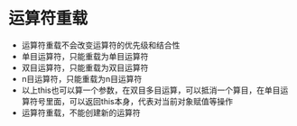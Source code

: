 # 运算符重载
* 运算符重载不会改变运算符的优先级和结合性
* 单目运算符，只能重载为单目运算符
* 双目运算符，只能重载为双目运算符
* n目运算符，只能重载为n目运算符
* 以上this也可以算一个参数，在双目多目运算，可以抵消一个算目，在单目运算符号里面，可以返回this本身，代表对当前对象赋值等操作
* 运算符重载，不能创建新的运算符